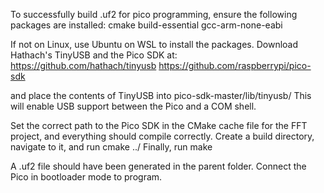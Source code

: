 To successfully build .uf2 for pico programming, ensure the following packages are installed:
cmake
build-essential
gcc-arm-none-eabi

If not on Linux, use Ubuntu on WSL to install the packages.
Download Hathach's TinyUSB and the Pico SDK at:
https://github.com/hathach/tinyusb
https://github.com/raspberrypi/pico-sdk

and place the contents of TinyUSB into pico-sdk-master/lib/tinyusb/
This will enable USB support between the Pico and a COM shell.

Set the correct path to the Pico SDK in the CMake cache file for the FFT project, and everything should compile correctly.
Create a build directory, navigate to it, and run cmake ../
Finally, run make

A .uf2 file should have been generated in the parent folder.
Connect the Pico in bootloader mode to program.
